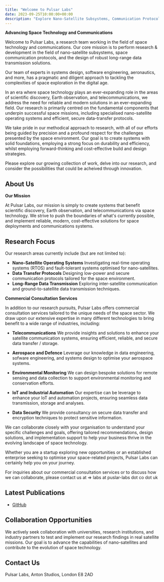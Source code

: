 ```yaml
---
title: "Welcome to Pulsar Labs"
date: 2023-09-25T10:00:00+00:00
description: "Explore Nano-Satellite Subsystems, Communication Protocols, and Long-Range Data Transmission solutions at Pulsar Labs."
---
```


**Advancing Space Technology and Communications**

Welcome to Pulsar Labs, a research team working in the field of space technology and communications. Our core mission is to perform research & development in the field of nano-satellite subsystems, space communication protocols, and the design of robust long-range data transmission solutions.

Our team of experts in systems design, software engineering, aeronautics, and more, has a pragmatic and diligent approach to tackling the complexities of space exploration in the digital age.

In an era where space technology plays an ever-expanding role in the areas of scientific discovery, Earth observation, and telecommunications, we address the need for reliable and modern solutions in an ever-expanding field. Our research is primarily centred on the fundamental components that underpin successful space missions, including specialised nano-satellite operating systems and efficient, secure data-transfer protocols.

We take pride in our methodical approach to research, with all of our efforts being guided by precision and a profound respect for the challenges presented by the space environment. Our goal is to create systems with solid foundations, employing a strong focus on durability and efficiency, whilst employing forward-thinking and cost-effective build and design strategies.

Please explore our growing collection of work, delve into our research, and consider the possibilities that could be acheived through innovation.


## About Us

**Our Mission**

At Pulsar Labs, our mission is simply to create systems that benefit scientific discovery, Earth observation, and telecommunications via space technology. We strive to push the boundaries of what's currently possible, and implement reliable, modern, cost-effective solutions for space deployments and communications systems.

## Research Focus

Our research areas currently include (but are not limited to):

- **Nano-Satellite Operating Systems** Investigating real-time operating systems (RTOS) and fault-tolerant systems optimised for nano-satellites.
- **Data Transfer Protocols** Designing low-power and secure communication protocols tailored for the space environment.
- **Long-Range Data Transmission** Exploring inter-satellite communication and ground-to-satellite data transmission techniques.

**Commercial Consultation Services**

In addition to our research pursuits, Pulsar Labs offers commercial consultation services tailored to the unique needs of the space sector. We draw upon our extensive expertise in many different technologies to bring benefit to a wide range of industries, including:

- **Telecommunications** We provide insights and solutions to enhance your satellite communication systems, ensuring efficient, reliable, and secure data transfer / storage.

- **Aerospace and Defence** Leverage our knowledge in data engineering, sofware engineering, and systems design to optimise your aerospace systems. 

- **Environmental Monitoring** We can design bespoke solutions for remote sensing and data collection to support environmental monitoring and conservation efforts.

- **IoT and Industrial Automation** Our expertise can be leverage to enhance your IoT and automation projects, ensuring seamless data transmission, storage and analyses.

- **Data Security** We provide consultancy on secure data transfer and encryption techniques to protect sensitive information.

We can collaborate closely with your organisation to understand your specific challenges and goals, offering tailored recommendations, design solutions, and implementation support to help your business thrive in the evolving landscape of space technology.

Whether you are a startup exploring new opportunities or an established enterprise seeking to optimise your space-related projects, Pulsar Labs can certainly help you on your journey.

For inquiries about our commercial consultation services or to discuss how we can collaborate, please contact us at => labs at  puslar-labs dot co dot uk  

## Latest Publications

- [GitHub](https://github.com/pulsar-labs)

## Collaboration Opportunities

We actively seek collaboration with universities, research institutions, and industry partners to test and implement our research findings in real satellite missions. Our goal is to advance the capabilities of nano-satellites and contribute to the evolution of space technology.

## Contact Us

Pulsar Labs, Anton Studios, London E8 2AD
